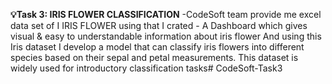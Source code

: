 **💡Task 3:  IRIS FLOWER CLASSIFICATION**
-CodeSoft team provide me excel data set of I IRIS FLOWER 
using that I crated -
A Dashboard which gives visual & easy to understandable information about iris flower And using this Iris dataset I develop a model that can classify iris flowers into different species based on their sepal and petal measurements. This dataset is widely used for introductory classification tasks# CodeSoft-Task3
